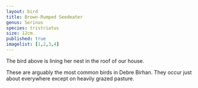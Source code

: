 ```yaml
---
layout: bird
title: Brown-Rumped Seedeater
genus: Serinus
species: tristriatus
size: 12cm.
published: true
imagelist: [1,2,3,4]
---
```


The bird above is lining her nest in the roof of our house.

These are arguably the most common birds in Debre Birhan. They occur just about everywhere except on heavily grazed pasture.

